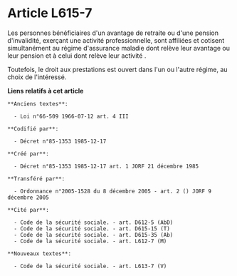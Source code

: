 # Article L615-7

Les personnes bénéficiaires d'un avantage de retraite ou d'une pension d'invalidité, exerçant une activité professionnelle,
sont affiliées et cotisent simultanément au régime d'assurance maladie dont relève leur avantage ou leur pension et à celui
dont relève leur activité     . 

Toutefois, le droit aux prestations est ouvert dans l'un ou l'autre régime, au choix de l'intéressé.

**Liens relatifs à cet article**

	**Anciens textes**:

	  - Loi n°66-509 1966-07-12 art. 4 III

	**Codifié par**:

	  - Décret n°85-1353 1985-12-17

	**Créé par**:

	  - Décret n°85-1353 1985-12-17 art. 1 JORF 21 décembre 1985

	**Transféré par**:

	  - Ordonnance n°2005-1528 du 8 décembre 2005 - art. 2 () JORF 9 décembre 2005

	**Cité par**:

	  - Code de la sécurité sociale. - art. D612-5 (AbD)
	  - Code de la sécurité sociale. - art. D615-15 (T)
	  - Code de la sécurité sociale. - art. D615-35 (Ab)
	  - Code de la sécurité sociale. - art. L612-7 (M)

	**Nouveaux textes**:

	  - Code de la sécurité sociale. - art. L613-7 (V)
